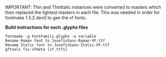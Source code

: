 IMPORTANT: 
Thin and ThinItalic instances were converted to masters which then replaced the lightest masters in each file. This was needed in order for fontmake 1.5.2.dev0 to gen the vf fonts.


**Build instructions for each .glyphs files**

```
fontmake -g FontFamily.glyphs -o variable
Rename Roman font to JosefinSans-Roman-VF.ttf
Rename Italic font to JosefinSans-Italic-VF.ttf
gftools fix-vfmeta [vf.ttfs]
```
